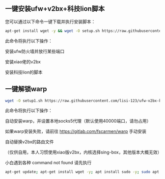 ## 一键安装ufw+v2bx+科技lion脚本

您可以通过以下命令一键下载并执行安装脚本：

```bash
apt-get install wget -y && wget -O setup.sh https://raw.githubusercontent.com/lisi-123/ufw-v2bx-kejilion/main/setup.sh && chmod +x setup.sh && ./setup.sh
```

此命令将执行以下操作：

安装ufw防火墙并放行某些端口

安装xiao佬的v2bx

安装科技lion的脚本



## 一键解锁warp

```bash
wget -O setup1.sh https://raw.githubusercontent.com/lisi-123/ufw-v2bx-kejilion/main/setup1.sh && chmod +x setup1.sh && ./setup1.sh
```

此命令将执行以下操作：

自动安装warp，并设置本地socks5代理（默认使用40000端口，请勿占用）

如果warp安装失败，请前往 https://gitlab.com/fscarmen/warp 手动安装

自动替换v2bx的路由文件

（仅供自用，本人习惯使用xiao版v2bx，内核选择sing-box，其他版本大概无效）

小白遇到各种 command not found 请先执行
```bash
apt-get update; apt-get install wget -y; apt install sudo -y; sudo apt install curl -y
```
